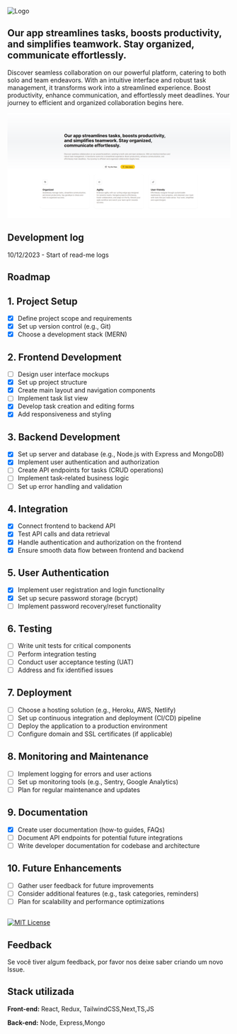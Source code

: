 ![Logo]([https://assets-global.website-files.com/61ed56ae9da9fd7e0ef0a967/65609b0534c00b1088adf53d_Basel-white.svg](https://assets-global.website-files.com/61ed56ae9da9fd7e0ef0a967/655f4aef83aaf35900e0ae0e_denmark-colored.svg))


## Our app streamlines tasks, boosts productivity, and simplifies teamwork. Stay organized, communicate effortlessly.

Discover seamless collaboration on our powerful platform, catering to both solo and team endeavors. With an intuitive interface and robust task management, it transforms work into a streamlined experience. Boost productivity, enhance communication, and effortlessly meet deadlines. Your journey to efficient and organized collaboration begins here.


![App Screenshot](https://raw.githubusercontent.com/de-Padua/Basel/main/public/aasdasdas.PNG)


## Development log

10/12/2023 -  Start of read-me logs 


## Roadmap

## 1. **Project Setup**
   - [x] Define project scope and requirements
   - [x] Set up version control (e.g., Git)
   - [x] Choose a development stack (MERN) 

## 2. **Frontend Development**
   - [ ] Design user interface mockups
   - [x] Set up project structure
   - [x] Create main layout and navigation components
   - [ ] Implement task list view
   - [x] Develop task creation and editing forms
   - [x] Add responsiveness and styling

## 3. **Backend Development**
   - [x] Set up server and database (e.g., Node.js with Express and MongoDB)
   - [x] Implement user authentication and authorization
   - [ ] Create API endpoints for tasks (CRUD operations) 
   - [ ] Implement task-related business logic
   - [ ] Set up error handling and validation

## 4. **Integration**
   - [x] Connect frontend to backend API
   - [x] Test API calls and data retrieval
   - [x] Handle authentication and authorization on the frontend
   - [x] Ensure smooth data flow between frontend and backend

## 5. **User Authentication**
   - [x] Implement user registration and login functionality
   - [x] Set up secure password storage (bcrypt)
   - [ ] Implement password recovery/reset functionality

## 6. **Testing**
   - [ ] Write unit tests for critical components
   - [ ] Perform integration testing
   - [ ] Conduct user acceptance testing (UAT)
   - [ ] Address and fix identified issues

## 7. **Deployment**
   - [ ] Choose a hosting solution (e.g., Heroku, AWS, Netlify)
   - [ ] Set up continuous integration and deployment (CI/CD) pipeline
   - [ ] Deploy the application to a production environment
   - [ ] Configure domain and SSL certificates (if applicable)

## 8. **Monitoring and Maintenance**
   - [ ] Implement logging for errors and user actions
   - [ ] Set up monitoring tools (e.g., Sentry, Google Analytics)
   - [ ] Plan for regular maintenance and updates

## 9. **Documentation**
   - [x] Create user documentation (how-to guides, FAQs)
   - [ ] Document API endpoints for potential future integrations
   - [ ] Write developer documentation for codebase and architecture

## 10. **Future Enhancements**
   - [ ] Gather user feedback for future improvements
   - [ ] Consider additional features (e.g., task categories, reminders)
   - [ ] Plan for scalability and performance optimizations
## 

[![MIT License](https://img.shields.io/badge/License-MIT-green.svg)](https://choosealicense.com/licenses/mit/)




## Feedback

Se você tiver algum feedback, por favor nos deixe saber criando um novo Issue.


## Stack utilizada

**Front-end:** React, Redux, TailwindCSS,Next,TS,JS

**Back-end:** Node, Express,Mongo

